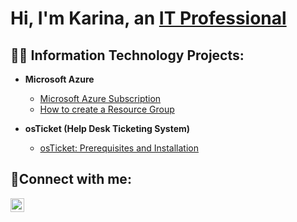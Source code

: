 <h1>Hi, I'm Karina, an <a href="https://linkedin.com/in/karinayordi">IT Professional</a></h1>

<h2>👨‍💻 Information Technology Projects:</h2>

- <b>Microsoft Azure</b>
  - [Microsoft Azure Subscription](https://github.com/karinayordi/azure-subscription)
  - [How to create a Resource Group](https://github.com/karinayordi/ResourceG-VM)

- <b>osTicket (Help Desk Ticketing System)</b>
  - [osTicket: Prerequisites and Installation](https://github.com/karinayordi/osTicket-Inst)


<h2>🤳Connect with me:</h2>

[<img align="left" alt="Josh | LinkedIn" width="22px" src="https://cdn.jsdelivr.net/npm/simple-icons@v3/icons/linkedin.svg" />][linkedin]


[linkedin]: https://linkedin.com/in/Karinayordi
